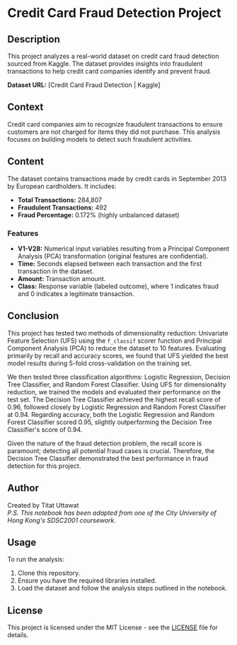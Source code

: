 # Credit Card Fraud Detection Project

## Description
This project analyzes a real-world dataset on credit card fraud detection sourced from Kaggle. The dataset provides insights into fraudulent transactions to help credit card companies identify and prevent fraud.

**Dataset URL:** [Credit Card Fraud Detection | Kaggle]

## Context
Credit card companies aim to recognize fraudulent transactions to ensure customers are not charged for items they did not purchase. This analysis focuses on building models to detect such fraudulent activities.

## Content
The dataset contains transactions made by credit cards in September 2013 by European cardholders. It includes:

- **Total Transactions:** 284,807
- **Fraudulent Transactions:** 492
- **Fraud Percentage:** 0.172% (highly unbalanced dataset)

### Features
- **V1-V28:** Numerical input variables resulting from a Principal Component Analysis (PCA) transformation (original features are confidential).
- **Time:** Seconds elapsed between each transaction and the first transaction in the dataset.
- **Amount:** Transaction amount.
- **Class:** Response variable (labeled outcome), where 1 indicates fraud and 0 indicates a legitimate transaction.

## Conclusion
This project has tested two methods of dimensionality reduction: Univariate Feature Selection (UFS) using the `f_classif` scorer function and Principal Component Analysis (PCA) to reduce the dataset to 10 features. Evaluating primarily by recall and accuracy scores, we found that UFS yielded the best model results during 5-fold cross-validation on the training set.

We then tested three classification algorithms: Logistic Regression, Decision Tree Classifier, and Random Forest Classifier. Using UFS for dimensionality reduction, we trained the models and evaluated their performance on the test set. The Decision Tree Classifier achieved the highest recall score of 0.96, followed closely by Logistic Regression and Random Forest Classifier at 0.94. Regarding accuracy, both the Logistic Regression and Random Forest Classifier scored 0.95, slightly outperforming the Decision Tree Classifier's score of 0.94.

Given the nature of the fraud detection problem, the recall score is paramount; detecting all potential fraud cases is crucial. Therefore, the Decision Tree Classifier demonstrated the best performance in fraud detection for this project.

## Author
Created by Titat Uttawat  
_P.S. This notebook has been adapted from one of the City University of Hong Kong's SDSC2001 coursework._

## Usage
To run the analysis:
1. Clone this repository.
2. Ensure you have the required libraries installed.
3. Load the dataset and follow the analysis steps outlined in the notebook.

## License
This project is licensed under the MIT License - see the [LICENSE](LICENSE) file for details.
